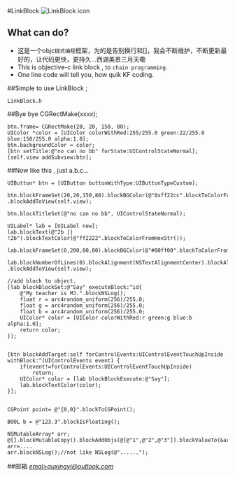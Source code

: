 #LinkBlock
![LinkBlock icon](http://ico.ooopic.com/ajax/iconpng/?id=98399.png)

## What can do?
* 这是一个objc`链式编程`框架，为的是告别换行和[]，我会不断维护，不断更新最好的，让代码更快，更持久...西湖美景三月天嘞
* This is objective-c link block , to `chain programming`.
* One line code will tell you, how quik KF coding.

##Simple to use LinkBlock ;
```objc
LinkBlock.h
```

##Bye bye CGRectMake(xxxx);

```objc
btn.frame= CGRectMake(20, 20, 150, 80);
UIColor *color = [UIColor colorWithRed:255/255.0 green:22/255.0 blue:150/255.0 alpha:1.0];
btn.backgroundColor = color;
[btn setTitle:@"no can no bb" forState:UIControlStateNormal];
[self.view addSubview:btn];
```

##Now like this , just a.b.c...

```objc
UIButton* btn = [UIButton buttonWithType:UIButtonTypeCustom];

btn.blockFrameSet(20,20,150,80).blockBGColor(@"0xff22cc".blockToColorFromHexStr())
.blockAddToView(self.view);

btn.blockTitleSet(@"no can no bb", UIControlStateNormal);

UILabel* lab = [UILabel new];
lab.blockText(@"2b || !2b").blockTextColor(@"ff2222".blockToColorFromHexStr());

lab.blockFrameSet(0,200,80,80).blockBGColor(@"#00ff00".blockToColorFromHexStr());

lab.blockNumberOfLines(0).blockAlignment(NSTextAlignmentCenter).blockAlignTop()
.blockAddToView(self.view);

//add block to object.
[lab blockBlockSet:@"Say" executeBlock:^id{
    @"My teacher is MJ.".blockNSLog();
    float r = arc4random_uniform(256)/255.0;
    float g = arc4random_uniform(256)/255.0;
    float b = arc4random_uniform(256)/255.0;
    UIColor* color = [UIColor colorWithRed:r green:g blue:b alpha:1.0];
    return color;
}];


[btn blockAddTarget:self forControlEvents:UIControlEventTouchUpInside 
withBlock:^(UIControlEvents event) {
    if(event!=forControlEvents:UIControlEventTouchUpInside)
        return;
    UIColor* color = [lab blockBlockExecute:@"Say"];
    lab.blockTextColor(color);
}];


CGPoint point= @"{0,0}".blockToCGPoint();

BOOL b = @"123.3".blockIsFloating();

NSMutableArray* arr;
@[].blockMutableCopy().blockAddObjs(@[@"1",@"2",@"3"]).blockValueTo(&arr);//not arr=....
arr.blockNSLog();//not like NSLog(@"......");
```



##邮箱    *[emal>quxingyi@outlook.com](quxingyi@outlook.com)*
